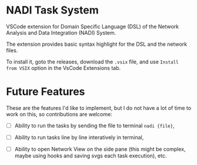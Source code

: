 # NADI Task System

VSCode extension for Domain Specific Language (DSL) of the Network Analysis and Data Integration (NADI) System.

The extension provides basic syntax highlight for the DSL and the network files.

To install it, goto the releases, download the `.vsix` file, and use `Install from VSIX` option in the VsCode Extensions tab.

# Future Features
These are the features I'd like to implement, but I do not have a lot of time to work on this, so contributions are welcome:

- [ ] Ability to run the tasks by sending the file to terminal `nadi {file}`,
- [ ] Ability to run tasks line by line interatively in terminal,
- [ ] Ability to open Network View on the side pane (this might be complex, maybe using hooks and saving svgs each task execution), etc.

